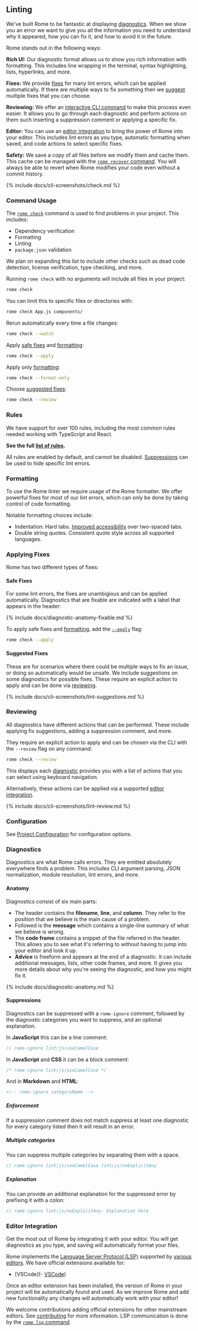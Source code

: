 ## Linting

We've built Rome to be fantastic at displaying [diagnostics](#diagnostics). When we show you an error we want to give you all the information you need to understand why it appeared, how you can fix it, and how to avoid it in the future.

Rome stands out in the following ways:

**Rich UI:** Our diagnostic format allows us to show you rich information with formatting. This includes line wrapping in the terminal, syntax highlighting, lists, hyperlinks, and more.

**Fixes:** We provide [fixes](#applying-fixes) for many lint errors, which can be applied automatically. If there are multiple ways to fix something then we [suggest](#suggested) multiple fixes that you can choose.

**Reviewing:** We offer an [interactive CLI command](#reviewing) to make this process even easier. It allows you to go through each diagnostic and perform actions on them such inserting a suppression comment or applying a specific fix.

**Editor:** You can use an [editor integration](#editor-integration) to bring the power of Rome into your editor. This includes lint errors as you type, automatic formatting when saved, and code actions to select specific fixes.

**Safety:** We save a copy of all files before we modify them and cache them. This cache can be managed with the [`rome recover` command](#rome-recover). You will always be able to revert when Rome modifies your code even without a commit history.

{% include docs/cli-screenshots/check.md %}

### Command Usage

The [`rome check`](#rome-check) command is used to find problems in your project. This includes:

 - Dependency verification
 - Formatting
 - Linting
 - `package.json` validation

We plan on expanding this list to include other checks such as dead code detection, license verification, type checking, and more.

Running `rome check` with no arguments will include all files in your project:

```bash
rome check
```

You can limit this to specific files or directories with:

```bash
rome check App.js components/
```

Rerun automatically every time a file changes:

```bash
rome check --watch
```

Apply [safe fixes](#safe-fixes) and [formatting](#formatting):

```bash
rome check --apply
```

Apply only [formatting](#formatting):

```bash
rome check --format-only
```

Choose [suggested fixes](#suggested-fixes):

```bash
rome check --review
```

### Rules

We have support for over 100 rules, including the most common rules needed working with TypeScript and React.

**See the full [list of rules](/docs/lint/rules).**

All rules are enabled by default, and cannot be disabled. [Suppressions](#suppressions) can be used to hide specific lint errors.

### Formatting

To use the Rome linter we require usage of the Rome formatter. We offer powerful fixes for most of our lint errors, which can only be done by taking control of code formatting.

Notable formatting choices include:

 - Indentation: Hard tabs. [Improved accessibility](https://github.com/romefrontend/rome/issues/425) over two-spaced tabs.
 - Double string quotes. Consistent quote style across all supported languages.

### Applying Fixes

Rome has two different types of fixes:

#### Safe Fixes

For some lint errors, the fixes are unambigious and can be applied automatically. Diagnostics that are fixable are indicated with a label that appears in the header:

{% include docs/diagnostic-anatomy-fixable.md %}

To apply safe fixes and [formatting](#formatting), add the [`--apply`](#--apply) flag:

```bash
rome check --apply
```

#### Suggested Fixes

These are for scenarios where there could be multiple ways to fix an issue, or doing so automatically would be unsafe. We include suggestions on some diagnostics for possible fixes. These require an explicit action to apply and can be done via [reviewing](#reviewing).

{% include docs/cli-screenshots/lint-suggestions.md %}

### Reviewing

All diagnostics have different actions that can be performed. These include applying fix suggestions, adding a suppression comment, and more.

They require an explicit action to apply and can be chosen via the CLI with the `--review` flag on any command:

```bash
rome check --review
```

This displays each [diagnostic](#diagnostics) provides you with a list of actions that you can select using keyboard navigation.

Alternatively, these actions can be applied via a supported [editor integration](#editor-integration).

{% include docs/cli-screenshots/lint-review.md %}

### Configuration

See [Project Configuration](#project-configuration) for configuration options.

### Diagnostics

Diagnostics are what Rome calls errors. They are emitted absolutely everywhere finds a problem. This includes CLI argument parsing, JSON normalization, module resolution, lint errors, and more.

#### Anatomy

Diagnostics consist of six main parts:

- The header contains the **filename**, **line**, and **column**. They refer to the position that we believe is the main cause of a problem.
- Followed is the **message** which contains a single-line summary of what we believe is wrong.
- The **code frame** contains a snippet of the file referred in the header. This allows you to see what it's referring to without having to jump into your editor and look it up.
- **Advice** is freeform and appears at the end of a diagnostic. It can include additional messages, lists, other code frames, and more. It gives you more details about why you're seeing the diagnostic, and how you might fix it.

{% include docs/diagnostic-anatomy.md %}

#### Suppressions

Diagnostics can be suppressed with a `rome-ignore` comment, followed by the diagnostic categories you want to suppress, and an optional explanation.

In **JavaScript** this can be a line comment:

```javascript
// rome-ignore lint/js/useCamelCase
```

In **JavaScript** and **CSS** it can be a block comment:

```javascript
/* rome-ignore lint/js/useCamelCase */
```

And in **Markdown** and **HTML**:

```html
<!-- rome-ignore categoryName -->
```

##### Enforcement

If a suppression comment does not match suppress at least one diagnostic for every category listed then it will result in an error.

##### Multiple categories

You can suppress multiple categories by separating them with a space.

```javascript
// rome-ignore lint/js/useCamelCase lint/js/noExplicitAny
```

##### Explanation

You can provide an additional explanation for the suppressed error by prefixing it with a colon:

```javascript
// rome-ignore lint/js/noExplicitAny: Explanation here
```

### Editor Integration

Get the most out of Rome by integrating it with your editor. You will get diagnostics as you type, and saving will automatically format your files.

Rome implements the [Language Server Protocol (LSP)](https://microsoft.github.io/language-server-protocol/) supported by [various editors](https://microsoft.github.io/language-server-protocol/implementors/tools/). We have official extensions available for:

- [VSCode](- [VSCode](https://marketplace.visualstudio.com/items?itemName=rome.rome))

Once an editor extension has been installed, the version of Rome in your project will be automatically found and used. As we improve Rome and add new functionality any changes will automatically work with your editor!

We welcome contributions adding official extensions for other mainstream editors. See [contributing](https://github.com/romefrontend/rome/blob/main/CONTRIBUTING.md) for more information. LSP communication is done by the [`rome lsp` command](#rome-lsp).
